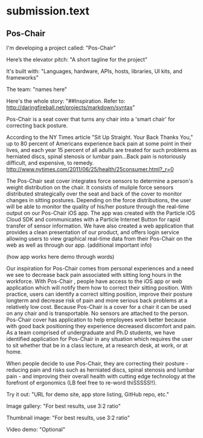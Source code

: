 # submission.text

## Pos-Chair

I'm developing a project called: "Pos-Chair"

Here’s the elevator pitch: "A short tagline for the project"

It's built with: "Languages, hardware, APIs, hosts, libraries, UI kits, and frameworks"

The team: "names here"

Here's the whole story: 
"##Inspiration. Refer to: http://daringfireball.net/projects/markdown/syntax"

Pos-Chair is a seat cover that turns any chair into a 'smart chair' for correcting back posture. 

According to the NY Times article "Sit Up Straight. Your Back Thanks You," up to 80 percent of Americans experience back pain at some point in their lives, and each year 15 percent of all adults are treated for such problems as herniated discs, spinal stenosis or lumbar pain...Back pain is notoriously difficult, and expensive, to remedy.  http://www.nytimes.com/2011/06/25/health/25consumer.html?_r=0

The Pos-Chair seat cover integrates force sensors to determine a person's weight distribution on the chair. It consists of muliple force sensors distributed strategically over the seat and back of the cover to monitor changes in sitting postures. Depending on the force distributions, the user will be able to monitor the quality of his/her posture through the real-time output on our Pos-Chair iOS app. The app was created with the Particle iOS Cloud SDK and communicates with a Particle Internet Button for rapid transfer of sensor information. We have also created a web application that provides a clean presentation of our product, and offers login service allowing users to view graphical real-time data from their Pos-Chair on the web as well as through our app. (additional important info)

(how app works here demo through words)

Our inspiration for Pos-Chair comes from personal experiences and a need we see to decrease back pain associated with sitting long hours in the workforce. With Pos-Chair , people have access to the iOS app or web application which will notify them how to correct their sitting position. With practice, users can identify a correct sitting position, improve their posture longterm and decrease risk of pain and more serious back problems at a relatively low cost. Because Pos-Chair is a cover for a chair it can be used on any chair and is transportable. No sensors are attached to the person. Pos-Chair cover has application to help employees work better because with good back positioning they experience decreased discomfort and pain. As a team comprised of undergraduate and Ph.D students, we have identified application for Pos-Chair in any situation which requires the user to sit whether that be in a class lecture, at a research desk, at work, or at home.  

When people decide to use Pos-Chair, they are correcting their posture - reducing pain and risks such as herniated discs, spinal stenosis and lumbar pain - and improving their overall health with cutting edge technology at the forefront of ergonomics (LB feel free to re-word thiSSSSS!!). 


Try it out: "URL for demo site, app store listing, GitHub repo, etc."

Image gallery: "For best results, use 3:2 ratio"

Thumbnail image: "For best results, use 3:2 ratio"

Video demo: "Optional"





